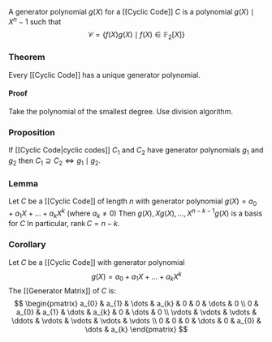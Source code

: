 A generator polynomial $g(X)$ for a [[Cyclic Code]] $C$ is a polynomial $g(X)\mid X^{n}-1$ such that
$$
\mathcal{C}=\{ f(X)g(X) \mid f(X)\in \mathbb{F}_{2}[X] \}
$$
### Theorem
Every [[Cyclic Code]] has a unique generator polynomial.
#### Proof
Take the polynomial of the smallest degree. Use division algorithm.
### Proposition
If [[Cyclic Code|cyclic codes]] $C_{1}$ and $C_{2}$ have generator polynomials $g_{1}$ and $g_{2}$ 
then $C_{1}\supseteq C_{2}\iff g_{1}\mid g_{2}$.
### Lemma
Let $C$ be a [[Cyclic Code]] of length $n$ with generator polynomial
$g(X)=a_{0}+a_{1}X+\dots+a_{k}X^{k}$ (where $a_{k}\neq 0$)
Then $g(X),Xg(X),\dots,X^{n-k-1}g(X)$ is a basis for $C$ 
In particular, $\operatorname{rank}C=n-k$.
### Corollary
Let $C$ be a [[Cyclic Code]] with generator polynomial
$$
g(X)=a_{0}+a_{1}X+\dots+a_{k}X^{k}
$$
The [[Generator Matrix]] of $C$ is:
$$
\begin{pmatrix}
a_{0} & a_{1} & \dots & a_{k} & 0 & 0 & \dots & 0 \\
0 & a_{0} & a_{1} & \dots & a_{k} & 0 & \dots & 0 \\
\vdots & \vdots & \vdots & \ddots & \vdots & \vdots & \vdots & \vdots  \\
0 & 0 & 0 & \dots & 0 & a_{0} & \dots  & a_{k}
\end{pmatrix}
$$

